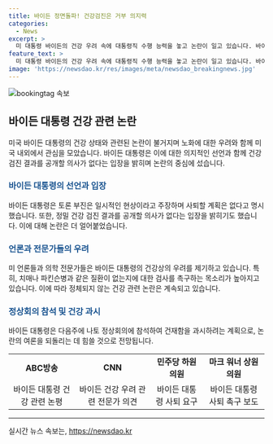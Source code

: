 ```yaml
---
title: 바이든 정면돌파! 건강검진은 거부 의지력
categories:
  - News
excerpt: >
  미 대통령 바이든의 건강 우려 속에 대통령직 수행 능력을 놓고 논란이 일고 있습니다. 바이든은 토론 부진을 일시적인 것으로 답하며 사퇴 의사를 부인했지만, 정밀 건강 검진 결과를 공개하는 건 거부했습니다. 이에 미 언론은 건강 우려를 쏟아내며 사퇴를 요구하는 의견도 등장했습니다. 바이든은 건재함을 과시하며 여론을 되돌리려고 애쓰고 있습니다. (150자)
feature_text: >
  미 대통령 바이든의 건강 우려 속에 대통령직 수행 능력을 놓고 논란이 일고 있습니다. 바이든은 토론 부진을 일시적인 것으로 답하며 사퇴 의사를 부인했지만, 정밀 건강 검진 결과를 공개하는 건 거부했습니다. 이에 미 언론은 건강 우려를 쏟아내며 사퇴를 요구하는 의견도 등장했습니다. 바이든은 건재함을 과시하며 여론을 되돌리려고 애쓰고 있습니다. (150자)
image: 'https://newsdao.kr/res/images/meta/newsdao_breakingnews.jpg'
---
```


<p><img src="https://newsdao.kr/res/images/meta/newsdao_breakingnews.jpg" alt="bookingtag 속보" /></p>

<h2 data-ke-size="size26">바이든 대통령 건강 관련 논란</h2>

<p data-ke-size="size16">미국 바이든 대통령의 건강 상태와 관련된 논란이 불거지며 노화에 대한 우려와 함께 미국 내외에서 관심을 모았습니다. 바이든 대통령은 이에 대한 의지적인 선언과 함께 건강 검진 결과를 공개할 의사가 없다는 입장을 밝히며 논란의 중심에 섰습니다.</p>

<h3><b><span style="color: #1a5490;">바이든 대통령의 선언과 입장</span></b></h3>

<p data-ke-size="size16">바이든 대통령은 토론 부진은 일시적인 현상이라고 주장하며 사퇴할 계획은 없다고 명시했습니다. 또한, 정밀 건강 검진 결과를 공개할 의사가 없다는 입장을 밝히기도 했습니다. 이에 대해 논란은 더 얼어붙었습니다.</p>

<h3><b><span style="color: #1a5490;">언론과 전문가들의 우려</span></b></h3>

<p data-ke-size="size16">미 언론들과 의학 전문가들은 바이든 대통령의 건강상의 우려를 제기하고 있습니다. 특히, 치매나 파킨슨병과 같은 질환이 없는지에 대한 검사를 촉구하는 목소리가 높아지고 있습니다. 이에 따라 정체되지 않는 건강 관련 논란은 계속되고 있습니다.</p>

<h3><b><span style="color: #1a5490;">정상회의 참석 및 건강 과시</span></b></h3>

<p data-ke-size="size16">바이든 대통령은 다음주에 나토 정상회의에 참석하여 건재함을 과시하려는 계획으로, 논란의 여론을 되돌리는 데 힘쓸 것으로 전망됩니다.</p>

<table>
    <tbody>
        <tr>
            <td style="text-align: center; height: 17px;"><b>ABC방송</b></td>
            <td style="text-align: center; height: 17px;"><b>CNN</b></td>
            <td style="text-align: center; height: 17px;"><b>민주당 하원의원</b></td>
            <td style="text-align: center; height: 17px;"><b>마크 워너 상원의원</b></td>
        </tr>
        <tr>
            <td style="text-align: center; height: 17px;">바이든 대통령 건강 관련 논평</td>
            <td style="text-align: center; height: 17px;">바이든 건강 우려 관련 전문가 의견</td>
            <td style="text-align: center; height: 17px;">바이든 대통령 사퇴 요구</td>
            <td style="text-align: center; height: 17px;">바이든 대통령 사퇴 촉구 보도</td>
        </tr>
    </tbody>
</table>

<p><hr></p>
실시간 뉴스 속보는, <a href="https://newsdao.kr" rel="dofollow">https://newsdao.kr</a>


